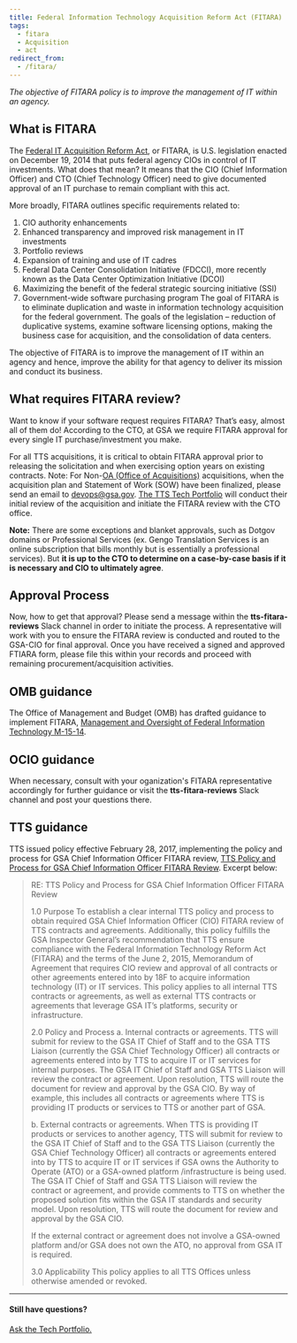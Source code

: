 ```yaml
---
title: Federal Information Technology Acquisition Reform Act (FITARA)
tags:
  - fitara
  - Acquisition
  - act
redirect_from:
  - /fitara/
---
```


_The objective of FITARA policy is to improve the management of IT within an agency._

## What is FITARA

The [Federal IT Acquisition Reform Act](https://management.cio.gov/), or FITARA, is U.S. legislation enacted on December 19, 2014 that puts federal agency CIOs in control of IT investments. What does that mean? It means that the CIO (Chief Information Officer) and CTO (Chief Technology Officer) need to give documented approval of an IT purchase to remain compliant with this act.

More broadly, FITARA outlines specific requirements related to:

1. CIO authority enhancements
2. Enhanced transparency and improved risk management in IT investments
3. Portfolio reviews
4. Expansion of training and use of IT cadres
5. Federal Data Center Consolidation Initiative (FDCCI), more recently known as the Data Center Optimization Initiative (DCOI)
6. Maximizing the benefit of the federal strategic sourcing initiative (SSI)
7. Government-wide software purchasing program
   The goal of FITARA is to eliminate duplication and waste in information technology acquisition for the federal government. The goals of the legislation – reduction of duplicative systems, examine software licensing options, making the business case for acquisition, and the consolidation of data centers.

The objective of FITARA is to improve the management of IT within an agency and hence, improve the ability for that agency to deliver its mission and conduct its business.

## What requires FITARA review?

Want to know if your software request requires FITARA? That’s easy, almost all of them do! According to the CTO, at GSA we require FITARA approval for every single IT purchase/investment you make.

For all TTS acquisitions, it is critical to obtain FITARA approval prior to releasing the solicitation and when exercising option years on existing contracts. Note: For Non-[OA (Office of Acquisitions)]({{site.baseurl}}/oa/) acquisitions, when the acquisition plan and Statement of Work (SOW) have been finalized, please send an email to devops@gsa.gov. [The TTS Tech Portfolio]({{site.baseurl}}/tech-portfolio/) will conduct their initial review of the acquisition and initiate the FITARA review with the CTO office.

**Note:** There are some exceptions and blanket approvals, such as Dotgov domains or Professional Services (ex. Gengo Translation Services is an online subscription that bills monthly but is essentially a professional services). But **it is up to the CTO to determine on a case-by-case basis if it is necessary and CIO to ultimately agree**.

## Approval Process

Now, how to get that approval? Please send a message within the **tts-fitara-reviews** Slack channel in order to initiate the process. A representative will work with you to ensure the FITARA review is conducted and routed to the GSA-CIO for final approval. Once you have received a signed and approved FTIARA form, please file this within your records and proceed with remaining procurement/acquisition activities.

## OMB guidance

The Office of Management and Budget (OMB) has drafted guidance to implement FITARA, [Management and Oversight of Federal Information Technology M-15-14](https://obamawhitehouse.archives.gov/sites/default/files/omb/memoranda/2015/m-15-14.pdf).

## OCIO guidance

When necessary, consult with your oganization's FITARA representative accordingly for further guidance or visit the **tts-fitara-reviews** Slack channel and post your questions there.

## TTS guidance

TTS issued policy effective February 28, 2017, implementing the policy and process for GSA Chief Information Officer FITARA review, [TTS Policy and Process for GSA Chief Information Officer FITARA Review](https://docs.google.com/document/d/1vUaxBn8miL2St1MnAV2jVyf5lteHqrl3XSRFD8DwEgU/edit). Excerpt below:

> RE: TTS Policy and Process for GSA Chief Information Officer FITARA Review
>
> 1.0 Purpose
> To establish a clear internal TTS policy and process to obtain required GSA Chief Information Officer (CIO) FITARA review of TTS contracts and agreements. Additionally, this policy fulfills the GSA Inspector General’s recommendation that TTS ensure compliance with the Federal Information Technology Reform Act (FITARA) and the terms of the June 2, 2015, Memorandum of Agreement that requires CIO review and approval of all contracts or other agreements entered into by 18F to acquire information technology (IT) or IT services. This policy applies to all internal TTS contracts or agreements, as well as external TTS contracts or agreements that leverage GSA IT’s platforms, security or infrastructure.
>
> 2.0 Policy and Process
> a. Internal contracts or agreements. TTS will submit for review to the GSA IT Chief of Staff and to the GSA TTS Liaison (currently the GSA Chief Technology Officer) all contracts or agreements entered into by TTS to acquire IT or IT services for internal purposes. The GSA IT Chief of Staff and GSA TTS Liaison will review the contract or agreement. Upon resolution, TTS will route the document for review and approval by the GSA CIO. By way of example, this includes all contracts or agreements where TTS is providing IT products or services to TTS or another part of GSA.
>
> b. External contracts or agreements. When TTS is providing IT products or services to another agency, TTS will submit for review to the GSA IT Chief of Staff and to the GSA TTS Liaison (currently the GSA Chief Technology Officer) all contracts or agreements entered into by TTS to acquire IT or IT services if GSA owns the Authority to Operate (ATO) or a GSA-owned platform /infrastructure is being used. The GSA IT Chief of Staff and GSA TTS Liaison will review the contract or agreement, and provide comments to TTS on whether the proposed solution fits within the GSA IT standards and security model. Upon resolution, TTS will route the document for review and approval by the GSA CIO.
>
> If the external contract or agreement does not involve a GSA-owned platform and/or GSA does not own the ATO, no approval from GSA IT is required.
>
> 3.0 Applicability
> This policy applies to all TTS Offices unless otherwise amended or revoked.

---

#### Still have questions?

[Ask the Tech Portfolio.]({{site.baseurl}}/office-of-solutions/tech-portfolio/#questions)
